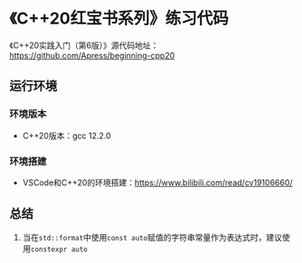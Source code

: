 # 《C++20红宝书系列》练习代码

《C++20实践入门（第6版）》源代码地址：https://github.com/Apress/beginning-cpp20

## 运行环境

### 环境版本

- C++20版本：gcc 12.2.0

### 环境搭建

- VSCode和C++20的环境搭建：https://www.bilibili.com/read/cv19106660/

## 总结

1. 当在`std::format`中使用`const auto`赋值的字符串常量作为表达式时，建议使用`constexpr auto`